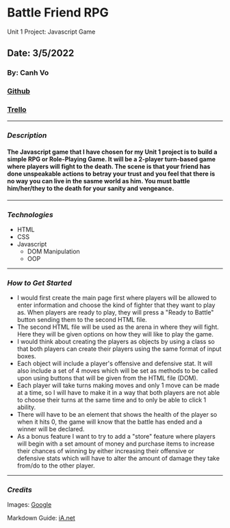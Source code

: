 # **Battle Friend RPG**

Unit 1 Project: Javascript Game

## Date: 3/5/2022

### By: Canh Vo

### [Github](https://github.com/canhvo16/Battle-Friend-RPG)

### [Trello](https://trello.com/b/hDGxvdFV/battle-friend-rpg)

---

### **_Description_**

#### The Javascript game that I have chosen for my Unit 1 project is to build a simple RPG or Role-Playing Game. It will be a 2-player turn-based game where players will fight to the death. The scene is that your friend has done unspeakable actions to betray your trust and you feel that there is no way you can live in the sasme world as him. You must battle him/her/they to the death for your sanity and vengeance.

---

### **_Technologies_**

- HTML
- CSS
- Javascript
  - DOM Manipulation
  - OOP

---

### **_How to Get Started_**

- I would first create the main page first where players will be allowed to enter information and choose the kind of fighter that they want to play as. When players are ready to play, they will press a "Ready to Battle" button sending them to the second HTML file.
- The second HTML file will be used as the arena in where they will fight. Here they will be given options on how they will like to play the game.
- I would think about creating the players as objects by using a class so that both players can create their players using the same format of input boxes.
- Each object will include a player's offensive and defensive stat. It will also include a set of 4 moves which will be set as methods to be called upon using buttons that will be given from the HTML file (DOM).
- Each player will take turns making moves and only 1 move can be made at a time, so I will have to make it in a way that both players are not able to choose their turns at the same time and to only be able to click 1 ability.
- There will have to be an element that shows the health of the player so when it hits 0, the game will know that the battle has ended and a winner will be declared.
- As a bonus feature I want to try to add a "store" feature where players will begin with a set amount of money and purchase items to increase their chances of winning by either increasing their offensive or defensive stats which will have to alter the amount of damage they take from/do to the other player.

---

### **_Credits_**

Images: [Google](https://www.google.com/)

Markdown Guide: [iA.net](https://ia.net/writer/support/general/markdown-guide)
